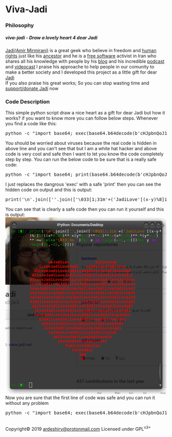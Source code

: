 # Viva-Jadi
<h3>Philosophy</h3>
<h5>viva-jadi - Draw a lovely heart 4 dear Jadi</h5>
<a target="_blank" href="https://github.com/jadijadi">Jadi(Amir Mirmirani)</a> is a great geek who believe in freedom and <a target="_blank" href="https://en.wikipedia.org/wiki/Human_rights">human rights</a> just like his <a target="_blank" href="https://ardeshirv.github.io/CyrusTheGreat/">ancestor</a> and he is a <a target="_blank" href="https://www.gnu.org/philosophy/free-sw.en.html">free software</a> activist in Iran who shares all his knowledge with people by his <a target="_blank" href="https://jadi.net/">blog</a> and his incredible <a target="_blank" href="https://jadi.net/tag/podcast/">podcast</a> and <a target="_blank" href="https://jadi.net/tag/videocast/">videocast</a>
I praise his approache to help people in our comunity to make a better society and I developed this project as a little gift for dear <a target="_blank" href="https://github.com/jadijadi">Jadi</a>
<br/>
If you also praise his great works; So you can stop wasting time and <a target="_blank" href="http://jadi.ir/support-donate/">support/donate Jadi</a> now
<br/>
<h3>Code Description</h3>
This simple python script draw a nice heart as a gift for dear Jadi but how it works? if you want to know more you can follow below steps.
Whenever you find a code like this:
<pre>
python -c "import base64; exec(base64.b64decode(b'cHJpbnQoJ1xuJy5qb2luKFsnJy5qb2luKFsnXDAzM1sxOzMxbScrKCdKYWRpTG92ZSdbKHgteSklOF1pZigoeCowLjA1KSoqMisoeSowLjEpKioyLTEpKiozLSh4KjAuMDUpKioyKih5KjAuMSkqKjM8PTAgZWxzZSdcMDMzWzBtICcpZm9yIHggaW4gcmFuZ2UoLTMwLDMwKV0pZm9yIHkgaW4gcmFuZ2UoMTUsLTE1LC0xKV0pKQ=='))"
</pre>
You should be worried about viruses because the real code is hidden in above line and you can't see that but I am a white hat hacker and above code is very cool and safe then I want to let you know the code completely step by step.
You can run the below code to be sure that is a really safe code:
<pre>
python -c "import base64; print(base64.b64decode(b'cHJpbnQoJ1xuJy5qb2luKFsnJy5qb2luKFsnXDAzM1sxOzMxbScrKCdKYWRpTG92ZSdbKHgteSklOF1pZigoeCowLjA1KSoqMisoeSowLjEpKioyLTEpKiozLSh4KjAuMDUpKioyKih5KjAuMSkqKjM8PTAgZWxzZSdcMDMzWzBtICcpZm9yIHggaW4gcmFuZ2UoLTMwLDMwKV0pZm9yIHkgaW4gcmFuZ2UoMTUsLTE1LC0xKV0pKQ=='))"
</pre>
I just replaces the dangrous 'exec' with a safe 'print' then you can see the hidden code on output and this is output:
<pre>
print('\n'.join([''.join(['\033[1;31m'+('JadiLove'[(x-y)%8]if((x*0.05)**2+(y*0.1)**2-1)**3-(x*0.05)**2*(y*0.1)**3<=0 else'\033[0m ')for x in range(-30,30)])for y in range(15,-15,-1)]))
</pre>
You can see that is clearly a safe code then you can run it yourself and this is output:
<img alt="Safe code output" src="https://raw.githubusercontent.com/ArdeshirV/Viva-Jadi/master/img/dear-jadi.png">
Now you are sure that the first line of code was safe and you can run it without any problem
<pre>
python -c "import base64; exec(base64.b64decode(b'cHJpbnQoJ1xuJy5qb2luKFsnJy5qb2luKFsnXDAzM1sxOzMxbScrKCdKYWRpTG92ZSdbKHgteSklOF1pZigoeCowLjA1KSoqMisoeSowLjEpKioyLTEpKiozLSh4KjAuMDUpKioyKih5KjAuMSkqKjM8PTAgZWxzZSdcMDMzWzBtICcpZm9yIHggaW4gcmFuZ2UoLTMwLDMwKV0pZm9yIHkgaW4gcmFuZ2UoMTUsLTE1LC0xKV0pKQ=='))"
</pre>
<br/>
Copyright&copy; 2019 <a href="mailto:ardeshirv@protonmail.com" target="_blank">ardeshirv@protonmail.com</a> Licensed under GPL<sup>v3+</sup>
